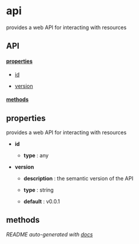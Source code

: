 # api

provides a web API for interacting with resources

## API

#### [properties](#api-properties)

  - [id](#api-properties-id)

  - [version](#api-properties-version)


#### [methods](#api-methods)


<a name="api-properties"></a>

## properties 
provides a web API for interacting with resources

- **id** 

  - **type** : any

- **version** 

  - **description** : the semantic version of the API

  - **type** : string

  - **default** : v0.0.1


<a name="api-methods"></a> 

## methods 



*README auto-generated with [docs](https://github.com/bigcompany/resources/tree/master/docs)*